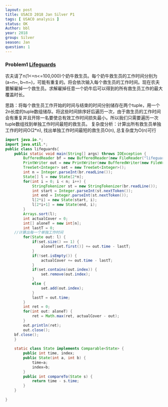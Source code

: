 ```yaml
---
layout: post
title: USACO 2018 Jan Silver P1
tags: [ USACO analysis ]
status: OK
Author: bbl
year: 2018
group: Silver
season: Jan
question: 1
---
```


### Problem1 [Lifeguards](http://www.usaco.org/index.php?page=viewproblem2&cpid=786)

农夫请了n(1<=n<=100,000)个奶牛救生员。每个奶牛救生员的工作时间分别为(a~n~, b~n~)，可能有重复的。将会依次输入每个救生员的工作时间。现在农夫要解雇掉一个救生员。求解雇掉任意一个奶牛后可以得到的所有救生员工作的最大覆盖时长。

思路：将每个救生员工作开始的时间与结束的时间分别储存在两个tuple，用一个2n长度的tuple数组储存。将这些时间排序好后遍历一次，由于救生员的工作时间会有重复并且开除一名要使总有效工作时间损失最小。所以我们只需要遍历一次tuple数组找到单独工作时间最短的救生员。
复杂度分析：计算出所有救生员单独工作的时间O(2*n), 找出单独工作时间最短的救生员O(n), 总复杂度为O(n)可行

```java
import java.io.*;
import java.util.*;
public class lifeguards{
	public static void main(String[] args) throws IOException {
		BufferedReader bf = new BufferedReader(new FileReader("lifeguards.in"));
		PrintWriter out = new PrintWriter(new BufferedWriter(new FileWriter("lifeguards.out")));
		TreeSet<Integer> set = new TreeSet<Integer>();
		int n = Integer.parseInt(br.readLine());
		State[] l = new State[2*n];
		for(int i = 0; i < n; i++) {
			StringTokenizer st = new StringTokenizer(br.readLine());
			int start = Integer.parseInt(st.nextToken());
			int end = Integer.parseInt(st.nextToken());
			l[2*i] = new State(start, i);
			l[2*i+1] = new State(end, i);
		}
		Arrays.sort(l);
		int actualCover = 0;
		int[] aloneT = new int[n];
		int lastT = 0;
    //计算出每一个单独工作时间
		for(State out: l) {
			if(set.size() == 1) {
				aloneT[set.first()] += out.time - lastT;
			}
			if(!set.isEmpty()) {
				actualCover += out.time - lastT;
			}
			if(set.contains(out.index)) {
				set.remove(out.index);
			}
			else {
				set.add(out.index);
			}
			lastT = out.time;
		}
		int ret = 0;
		for(int out: aloneT) {
			ret = Math.max(ret, actualCover - out);
		}
		out.println(ret);
		out.close();
    bf.close();
	}
	
	static class State implements Comparable<State> {
		public int time, index;
		public State(int a, int b) {
			time=a;
			index=b;
		}
		public int compareTo(State s) {
			return time - s.time;
		}
	}
	
}
```



